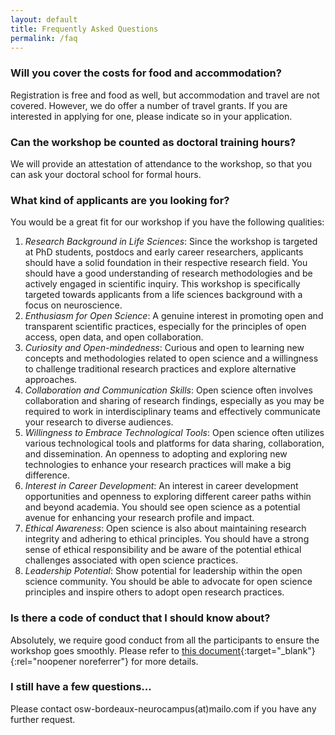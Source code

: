 ```yaml
---
layout: default
title: Frequently Asked Questions
permalink: /faq
---
```


### Will you cover the costs for food and accommodation?

Registration is free and food as well, but accommodation and travel are not covered.
However, we do offer a number of travel grants. If you are interested in applying for one, please indicate so in your application.

### Can the workshop be counted as doctoral training hours?

We will provide an attestation of attendance to the workshop, so that you can ask your doctoral school for formal hours.

### What kind of applicants are you looking for?

You would be a great fit for our workshop if you have the following qualities:

1. *Research Background in Life Sciences*: Since the workshop is targeted at PhD students, postdocs and early career researchers, applicants should have a solid foundation in their respective research field. You should have a good understanding of research methodologies and be actively engaged in scientific inquiry. This workshop is specifically targeted towards applicants from a life sciences background with a focus on neuroscience. 
2. *Enthusiasm for Open Science*: A genuine interest in promoting open and transparent scientific practices, especially for the principles of open access, open data, and open collaboration.
3. *Curiosity and Open-mindedness*: Curious and open to learning new concepts and methodologies related to open science and a willingness to challenge traditional research practices and explore alternative approaches.
4. *Collaboration and Communication Skills*: Open science often involves collaboration and sharing of research findings, especially as you may be required to work in interdisciplinary teams and effectively communicate your research to diverse audiences.
5. *Willingness to Embrace Technological Tools*: Open science often utilizes various technological tools and platforms for data sharing, collaboration, and dissemination. An openness to adopting and exploring new technologies to enhance your research practices will make a big difference.
6. *Interest in Career Development*: An interest in career development opportunities and openness to exploring different career paths within and beyond academia. You should see open science as a potential avenue for enhancing your research profile and impact.
7. *Ethical Awareness*: Open science is also about maintaining research integrity and adhering to ethical principles. You should have a strong sense of ethical responsibility and be aware of the potential ethical challenges associated with open science practices.
8. *Leadership Potential*: Show potential for leadership within the open science community. You should be able to advocate for open science principles and inspire others to adopt open research practices.

### Is there a code of conduct that I should know about?

Absolutely, we require good conduct from all the participants to ensure the workshop goes smoothly. Please refer to [this document](/assets/docs/Conduct_code.pdf){:target="_blank"}{:rel="noopener noreferrer"} for more details.

### I still have a few questions...

Please contact osw-bordeaux-neurocampus(at)mailo.com if you have any further request.
